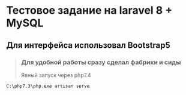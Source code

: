 # Тестовое задание на laravel 8 + MySQL

## Для интерфейса использовал Bootstrap5

>### Для удобной работы сразу сделал фабрики и сиды
>Явный запуск через php7.4
```bash
C:\php7.3\php.exe artisan serve
```
